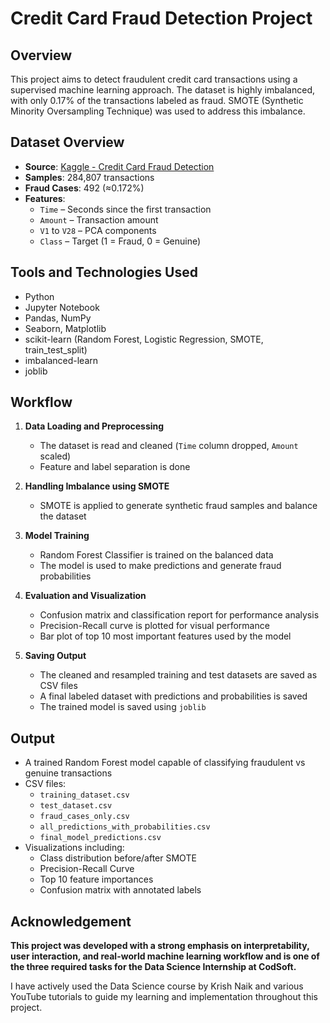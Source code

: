 # Credit Card Fraud Detection Project

## Overview

This project aims to detect fraudulent credit card transactions using a supervised machine learning approach. The dataset is highly imbalanced, with only 0.17% of the transactions labeled as fraud. SMOTE (Synthetic Minority Oversampling Technique) was used to address this imbalance.

## Dataset Overview

- **Source**: [Kaggle - Credit Card Fraud Detection](https://www.kaggle.com/mlg-ulb/creditcardfraud)
- **Samples**: 284,807 transactions
- **Fraud Cases**: 492 (≈0.172%)
- **Features**:
  - `Time` – Seconds since the first transaction
  - `Amount` – Transaction amount
  - `V1` to `V28` – PCA components
  - `Class` – Target (1 = Fraud, 0 = Genuine)

 ## Tools and Technologies Used

- Python
- Jupyter Notebook
- Pandas, NumPy
- Seaborn, Matplotlib
- scikit-learn (Random Forest, Logistic Regression, SMOTE, train_test_split)
- imbalanced-learn
- joblib

## Workflow

1. **Data Loading and Preprocessing**  
   - The dataset is read and cleaned (`Time` column dropped, `Amount` scaled)
   - Feature and label separation is done

2. **Handling Imbalance using SMOTE**  
   - SMOTE is applied to generate synthetic fraud samples and balance the dataset

3. **Model Training**  
   - Random Forest Classifier is trained on the balanced data
   - The model is used to make predictions and generate fraud probabilities

4. **Evaluation and Visualization**  
   - Confusion matrix and classification report for performance analysis
   - Precision-Recall curve is plotted for visual performance
   - Bar plot of top 10 most important features used by the model

5. **Saving Output**  
   - The cleaned and resampled training and test datasets are saved as CSV files
   - A final labeled dataset with predictions and probabilities is saved
   - The trained model is saved using `joblib`

## Output

- A trained Random Forest model capable of classifying fraudulent vs genuine transactions
- CSV files:
  - `training_dataset.csv`
  - `test_dataset.csv`
  - `fraud_cases_only.csv`
  - `all_predictions_with_probabilities.csv`
  - `final_model_predictions.csv`
- Visualizations including:
  - Class distribution before/after SMOTE
  - Precision-Recall Curve
  - Top 10 feature importances
  - Confusion matrix with annotated labels

## Acknowledgement

**This project was developed with a strong emphasis on interpretability, user interaction, and real-world machine learning workflow and is one of the three required tasks for the Data Science Internship at CodSoft.**  

I have actively used the Data Science course by Krish Naik and various YouTube tutorials to guide my learning and implementation throughout this project.
